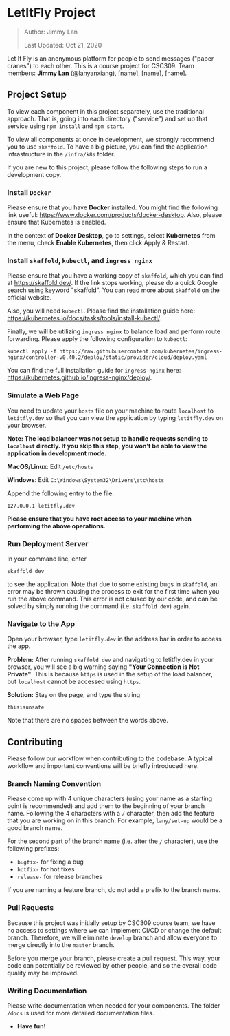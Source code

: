 # LetItFly Project

> Author: Jimmy Lan
>
> Last Updated: Oct 21, 2020
 
Let It Fly is an anonymous platform for people to send messages 
("paper cranes") to each other.
This is a course project for CSC309.
Team members: **Jimmy Lan** ([@lanyanxiang](https://github.com/lanyanxiang)), 
[name], [name], [name].

## Project Setup
To view each component in this project separately, use the traditional
approach.
That is, going into each directory ("service") and set up that service
using `npm install` and `npm start`.

To view all components at once in development, we strongly recommend
you to use `skaffold`.
To have a big picture, you can find the application infrastructure in
the `/infra/k8s` folder.

If you are new to this project, please follow the following steps to run 
a development copy.

### Install `Docker`

Please ensure that you have **Docker** installed.
You might find the following link useful: https://www.docker.com/products/docker-desktop.
Also, please ensure that Kubernetes is enabled.

In the context of **Docker Desktop**, go to settings, select **Kubernetes** from the menu,
check **Enable Kubernetes**, then click Apply & Restart.

### Install `skaffold`, `kubectl`, and `ingress nginx` 
Please ensure that you have a working copy of `skaffold`, which you can find at
https://skaffold.dev/.
If the link stops working, please do a quick Google search
using keyword "skaffold".
You can read more about `skaffold` on the official website.

Also, you will need `kubectl`. Please find the installation guide here: 
https://kubernetes.io/docs/tasks/tools/install-kubectl/.

Finally, we will be utilizing `ingress nginx` to balance load and perform
route forwarding. Please apply the following configuration to `kubectl`:

```
kubectl apply -f https://raw.githubusercontent.com/kubernetes/ingress-nginx/controller-v0.40.2/deploy/static/provider/cloud/deploy.yaml
```

You can find the full installation guide for `ingress nginx` here: https://kubernetes.github.io/ingress-nginx/deploy/.

### Simulate a Web Page
You need to update your `hosts` file on your machine to 
route `localhost` to `letitfly.dev` so that you can view the application
by typing `letitfly.dev` on your browser.

**Note: The load balancer was not setup to handle requests sending to
`localhost` directly. If you skip this step, you won't be able to view
the application in development mode.**

**MacOS/Linux**: Edit `/etc/hosts`

**Windows**: Edit `C:\Windows\System32\Drivers\etc\hosts`

Append the following entry to the file:
```
127.0.0.1 letitfly.dev
```

**Please ensure that you have root access to your machine when performing
the above operations.**

### Run Deployment Server

In your command line, enter
```
skaffold dev
```

to see the application. Note that due to some existing bugs in `skaffold`,
an error may be thrown causing the process to exit for the first time
when you run the above command.
This error is not caused by our code, and can be solved by simply running 
the command (i.e. `skaffold dev`) again.

### Navigate to the App

Open your browser, type `letitfly.dev` in the address bar in order to access the app.

**Problem:** After running `skaffold dev` and navigating to letitfly.dev in your browser,
you will see a big warning saying **"Your Connection is Not Private"**. 
This is because `https` is used in the setup of the load balancer, but `localhost`
cannot be accessed using `https`.

**Solution:** Stay on the page, and type the string
```
thisisunsafe
```

Note that there are no spaces between the words above.

## Contributing

Please follow our workflow when contributing to the codebase.
A typical workflow and important conventions will be briefly introduced here.

### Branch Naming Convention

Please come up with 4 unique characters (using your name as a starting point is recommended) and add them 
to the beginning of your branch name. Following the 4 characters with a `/` character, then add the feature
that you are working on in this branch. For example, `lany/set-up` would be a good branch name.

For the second part of the branch name (i.e. after the `/` character), use the following prefixes:
* `bugfix-` for fixing a bug
* `hotfix-` for hot fixes
* `release-` for release branches

If you are naming a feature branch, do not add a prefix to the branch name.

### Pull Requests

Because this project was initially setup by CSC309 course team, we have no access to settings where we can
implement CI/CD or change the default branch. Therefore, we will eliminate `develop` branch and allow everyone
to merge directly into the `master` branch.

Before you merge your branch, please create a pull request. This way, your code can potentially be reviewed by 
other people, and so the overall code quality may be improved.

### Writing Documentation

Please write documentation when needed for your components. The folder `/docs` is used for more detailed
documentation files.

* **Have fun!**
